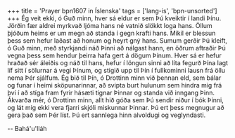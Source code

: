 +++
title = 'Prayer bpn1607 in Íslenska'
tags = ['lang-is', 'bpn-unsorted']
+++
Ég veit ekki, ó Guð minn, hver sá eldur er sem Þú kveiktir í landi Þínu. Jörðin fær aldrei myrkvað ljóma hans né vatnið slökkt loga hans. Öllum þjóðum heims er um megn að standa í gegn krafti hans. Mikil er blessun þess sem hefur laðast að honum og heyrt gný hans.
Sumum gerðir Þú kleift, ó Guð minn, með styrkj­andi náð Þinni að nálgast hann, en öðrum aftraðir Þú vegna þess sem hendur þeirra hafa gert á dögum Þínum. Hver sá er hefur hraðað sér áleiðis og náð til hans, hefur í löngun sinni að líta fegurð Þína lagt líf sitt í sölurnar á vegi Þínum, og stigið upp til Þín í fullkominni lausn frá öllu nema Þér sjálfum.
Ég bið til Þín, ó Drottinn minn við þennan eld, sem bálar og funar í heimi sköpunarinnar, að svipta burt hulunum sem hindra mig frá því í að stíga fram fyrir hásæti tignar Þinnar og standa við inngang Þinn. Ákvarða mér, ó Drottinn minn, allt hið góða sem Þú sendir niður í bók Þinni, og lát mig ekki vera fjarri skjóli miskunnar Þinnar.
Þú ert þess megnugur að gera það sem Þér líst. Þú ert sannlega hinn alvoldugi og veglyndasti.

-- Bahá'u'lláh
